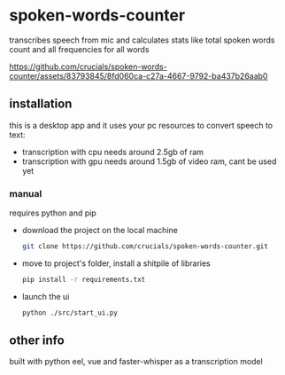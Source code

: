 # spoken-words-counter

transcribes speech from mic and calculates stats like total spoken words count and all frequencies for all words

https://github.com/crucials/spoken-words-counter/assets/83793845/8fd060ca-c27a-4667-9792-ba437b26aab0

## installation

this is a desktop app and it uses your pc resources to convert speech to text:
- transcription with cpu needs around 2.5gb of ram
- transcription with gpu needs around 1.5gb of video ram, cant be used yet

### manual

requires python and pip 

- download the project on the local machine

  ```bash
  git clone https://github.com/crucials/spoken-words-counter.git
  ```

- move to project's folder, install a shitpile of libraries

  ```bash
  pip install -r requirements.txt
  ```

- launch the ui

  ```bash
  python ./src/start_ui.py
  ```

## other info

built with python eel, vue and faster-whisper as a transcription model
